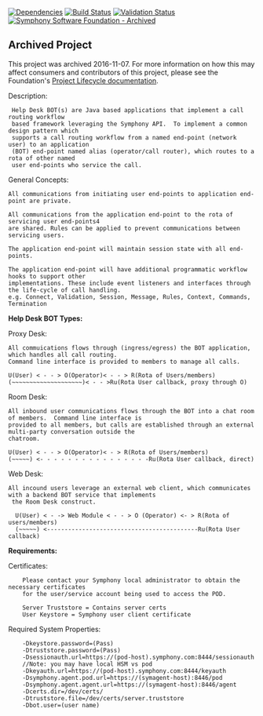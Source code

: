 [![Dependencies](https://www.versioneye.com/user/projects/5770f47919424d000f2e0095/badge.svg?style=flat-square)](https://www.versioneye.com/user/projects/5770f47919424d000f2e0095)
[![Build Status](https://travis-ci.org/symphonyoss/symphony-java-client.svg)](https://travis-ci.org/symphonyoss/symphony-java-client)
[![Validation Status](https://scan.coverity.com/projects/9112/badge.svg?flat=1)](https://scan.coverity.com/projects/symphonyoss-symphony-java-client)
[![Symphony Software Foundation - Archived](https://cdn.rawgit.com/symphonyoss/contrib-toolbox/master/images/ssf-badge-archived.svg)](https://symphonyoss.atlassian.net/wiki/display/FM/Project+lifecycle)

Archived Project
----------------
This project was archived 2016-11-07.  For more information on how this may affect consumers and contributors of this project, please see the Foundation's [Project Lifecycle documentation](https://symphonyoss.atlassian.net/wiki/display/FM/Project+lifecycle).

Description:


     Help Desk BOT(s) are Java based applications that implement a call routing workflow
     based framework leveraging the Symphony API.  To implement a common design pattern which 
     supports a call routing workflow from a named end-point (network user) to an application 
     (BOT) end-point named alias (operator/call router), which routes to a rota of other named
     user end-points who service the call.
     
General Concepts:

    All communications from initiating user end-points to application end-point are private.
    
    All communications from the application end-point to the rota of servicing user end-points4
    are shared. Rules can be applied to prevent communications between servicing users.
     
    The application end-point will maintain session state with all end-points.
     
    The application end-point will have additional programmatic workflow hooks to support other
    implementations. These include event listeners and interfaces through the life-cycle of call handling.
    e.g. Connect, Validation, Session, Message, Rules, Context, Commands, Termination

**Help Desk BOT Types:**

Proxy Desk: 

    All commuications flows through (ingress/egress) the BOT application, which handles all call routing.
    Command line interface is provided to members to manage all calls. 
    
    U(User) < - - > O(Operator)< - - > R(Rota of Users/members)
    (~~~~~~~~~~~~~~~~~~~~)< - - >Ru(Rota User callback, proxy through O)


Room Desk:

    All inbound user communications flows through the BOT into a chat room of members.  Command line interface is 
    provided to all members, but calls are established through an external multi-party conversation outside the 
    chatroom.
    
    U(User) < - - > O(Operator)< - > R(Rota of Users/members)
    (~~~~~) <- - - - - - - - - - - - - - - -Ru(Rota User callback, direct)


Web Desk:

    All incound users leverage an external web client, which communicates with a backend BOT service that implements
     the Room Desk construct.
      
      U(User) < - -> Web Module < - - > O (Operator) <- > R(Rota of users/members)
      (~~~~~) <-------------------------------------------Ru(Rota User callback)


**Requirements:**


Certificates:

        Please contact your Symphony local administrator to obtain the necessary certificates
        for the user/service account being used to access the POD.

        Server Truststore = Contains server certs
        User Keystore = Symphony user client certificate


Required System Properties:

        -Dkeystore.password=(Pass)
        -Dtruststore.password=(Pass)
        -Dsessionauth.url=https://(pod-host).symphony.com:8444/sessionauth
        //Note: you may have local HSM vs pod
        -Dkeyauth.url=https://(pod-host).symphony.com:8444/keyauth
        -Dsymphony.agent.pod.url=https://(symagent-host):8446/pod
        -Dsymphony.agent.agent.url=https://(symagent-host):8446/agent
        -Dcerts.dir=/dev/certs/
        -Dtruststore.file=/dev/certs/server.truststore
        -Dbot.user=(user name)
